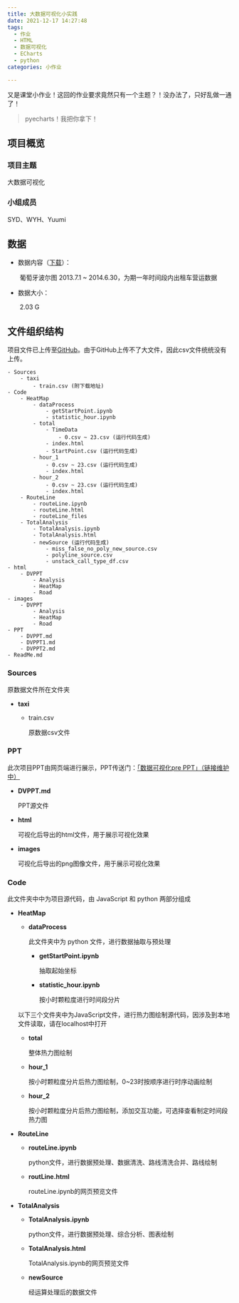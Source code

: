 ```yaml
---
title: 大数据可视化小实践
date: 2021-12-17 14:27:48
tags: 
  - 作业
  - HTML
  - 数据可视化
  - ECharts
  - python
categories: 小作业

---
```


 又是课堂小作业！这回的作业要求竟然只有一个主题？！没办法了，只好乱做一通了！

<div class="primary">

> pyecharts！我把你拿下！

</div>

<!-- more -->

## 项目概览

### 项目主题

大数据可视化

### 小组成员

SYD、WYH、Yuumi



## 数据

* 数据内容（[下载](https://www.kaggle.com/crailtap/taxi-trajectory/download)）：

  ​	葡萄牙波尔图 2013.7.1 ~ 2014.6.30，为期一年时间段内出租车营运数据

* 数据大小：

  ​	2.03 G
  
  

## 文件组织结构

项目文件已上传至[GitHub](https://github.com/Yuumi0221/BigDataVisualization)。由于GitHub上传不了大文件，因此csv文件统统没有上传。

```
- Sources
	- taxi
		- train.csv (附下载地址)
- Code
	- HeatMap
		- dataProcess
			- getStartPoint.ipynb
			- statistic_hour.ipynb
		- total
			- TimeData
				- 0.csv ~ 23.csv (运行代码生成)
			- index.html
			- StartPoint.csv (运行代码生成)
		- hour_1
			- 0.csv ~ 23.csv (运行代码生成)
			- index.html
		- hour_2
			- 0.csv ~ 23.csv (运行代码生成)
			- index.html
	- RouteLine
		- routeLine.ipynb
		- routeLine.html
		- routeLine_files
	- TotalAnalysis
		- TotalAnalysis.ipynb
		- TotalAnalysis.html
		- newSource (运行代码生成)
			- miss_false_no_poly_new_source.csv
			- polyline_source.csv
			- unstack_call_type_df.csv
- html
	- DVPPT
		- Analysis
		- HeatMap
		- Road
- images
	- DVPPT
		- Analysis
		- HeatMap
		- Road
- PPT
	- DVPPT.md
	- DVPPT1.md
	- DVPPT2.md
- ReadMe.md
```

### Sources

原数据文件所在文件夹

- **taxi**

  - train.csv

    原数据csv文件

### PPT

此次项目PPT由网页端进行展示，PPT传送门：[「数据可视化pre PPT」（链接维护中）](https://yuumi.link/404)

* **DVPPT.md**

  PPT源文件
  
* **html**

  可视化后导出的html文件，用于展示可视化效果

* **images**

  可视化后导出的png图像文件，用于展示可视化效果


### Code

此文件夹中中为项目源代码，由 JavaScript 和 python 两部分组成

- **HeatMap**

  - **dataProcess**

    此文件夹中为 python 文件，进行数据抽取与预处理

    - **getStartPoint.ipynb**

      抽取起始坐标

    - **statistic_hour.ipynb**
    
      按小时颗粒度进行时间段分片

  以下三个文件夹中为JavaScript文件，进行热力图绘制源代码，因涉及到本地文件读取，请在localhost中打开

  - **total**

     整体热力图绘制

  - **hour_1**

     按小时颗粒度分片后热力图绘制，0~23时按顺序进行时序动画绘制

  - **hour_2**

     按小时颗粒度分片后热力图绘制，添加交互功能，可选择查看制定时间段热力图

* **RouteLine**

  - **routeLine.ipynb**

     python文件，进行数据预处理、数据清洗、路线清洗合并、路线绘制

  - **routLine.html**

     routeLine.ipynb的网页预览文件

* **TotalAnalysis**

  - **TotalAnalysis.ipynb**

     python文件，进行数据预处理、综合分析、图表绘制

  - **TotalAnalysis.html**

     TotalAnalysis.ipynb的网页预览文件
     
  - **newSource**
  
     经运算处理后的数据文件
